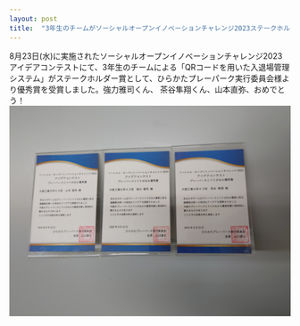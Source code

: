 ```yaml
---
layout: post
title:  "3年生のチームがソーシャルオープンイノベーションチャレンジ2023ステークホルダー賞を受賞"
---
```


8月23日(水)に実施されたソーシャルオープンイノベーションチャレンジ2023 アイデアコンテストにて、3年生のチームによる「QRコードを用いた入退場管理システム」がステークホルダー賞として、ひらかたプレーパーク実行委員会様より優秀賞を受賞しました。強力雅司くん、
茶谷隼翔くん、山本直弥、おめでとう！
<img src="/assets/images/post/2023-09-26-Social-Innovation-Challenge2023Award.jpg">